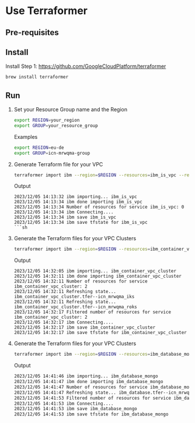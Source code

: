 # Use Terraformer

## Pre-requisites

## Install

Install Step 1: https://github.com/GoogleCloudPlatform/terraformer

```sh
brew install terraformer
```

## Run

1. Set your Resource Group name and the Region

    ```sh
    export REGION=your_region
    export GROUP=your_resource_group
    ```

    Examples
    ```sh
    export REGION=eu-de
    export GROUP=icn-mrwqma-group
    ```


1. Generate Terraform file for your VPC

    ```sh
    terraformer import ibm --region=$REGION --resources=ibm_is_vpc --resource_group=$GROUP
    ```

    Output

    ```
    2023/12/05 14:13:32 ibm importing... ibm_is_vpc
    2023/12/05 14:13:34 ibm done importing ibm_is_vpc
    2023/12/05 14:13:34 Number of resources for service ibm_is_vpc: 0
    2023/12/05 14:13:34 ibm Connecting....
    2023/12/05 14:13:34 ibm save ibm_is_vpc
    2023/12/05 14:13:34 ibm save tfstate for ibm_is_vpc
    ```sh

1. Generate the Terraform files for your VPC Clusters

    ```sh
    terraformer import ibm --region=$REGION --resources=ibm_container_vpc_cluster --resource_group=$GROUP
    ```

    Output

    ```
    2023/12/05 14:32:05 ibm importing... ibm_container_vpc_cluster
    2023/12/05 14:32:11 ibm done importing ibm_container_vpc_cluster
    2023/12/05 14:32:11 Number of resources for service ibm_container_vpc_cluster: 2
    2023/12/05 14:32:11 Refreshing state... ibm_container_vpc_cluster.tfer--icn_mrwqma_iks
    2023/12/05 14:32:11 Refreshing state... ibm_container_vpc_cluster.tfer--icn_mrwqma_roks
    2023/12/05 14:32:17 Filtered number of resources for service ibm_container_vpc_cluster: 2
    2023/12/05 14:32:17 ibm Connecting....
    2023/12/05 14:32:17 ibm save ibm_container_vpc_cluster
    2023/12/05 14:32:17 ibm save tfstate for ibm_container_vpc_cluster
    ```

1. Generate the Terraform files for your VPC Clusters

    ```sh
    terraformer import ibm --region=$REGION --resources=ibm_database_mongo --resource_group=$GROUP
    ```

    Output

    ```sh
    2023/12/05 14:41:46 ibm importing... ibm_database_mongo
    2023/12/05 14:41:47 ibm done importing ibm_database_mongo
    2023/12/05 14:41:47 Number of resources for service ibm_database_mongo: 1
    2023/12/05 14:41:47 Refreshing state... ibm_database.tfer--icn_mrwqma_mongo
    2023/12/05 14:41:53 Filtered number of resources for service ibm_database_mongo: 1
    2023/12/05 14:41:53 ibm Connecting....
    2023/12/05 14:41:53 ibm save ibm_database_mongo
    2023/12/05 14:41:53 ibm save tfstate for ibm_database_mongo
    ```
